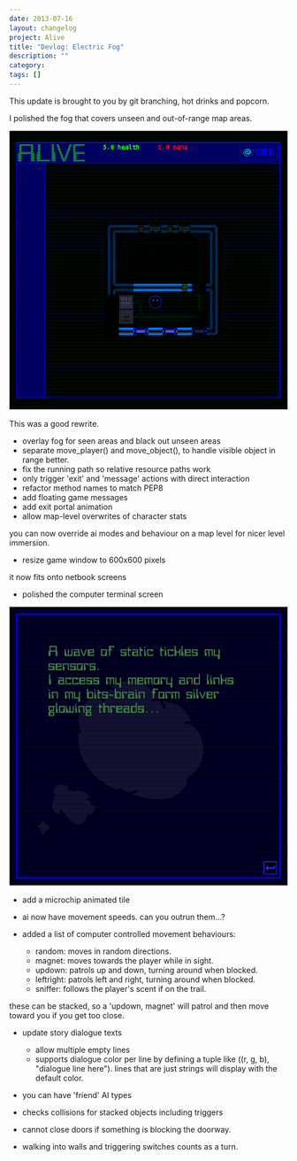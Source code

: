 ```yaml
---
date: 2013-07-16
layout: changelog
project: Alive
title: "Devlog: Electric Fog"
description: ""
category: 
tags: []
---
```


This update is brought to you by git branching, hot drinks and popcorn.

I polished the fog that covers unseen and out-of-range map areas.

![electric fog](/assets/alive/devlog/alive-20130616-gameplay.png)

This was a good rewrite.

*   overlay fog for seen areas and black out unseen areas
*   separate move_player() and move_object(), to handle visible object in range better.
*   fix the running path so relative resource paths work
*   only trigger 'exit' and 'message' actions with direct interaction
*   refactor method names to match PEP8
*   add floating game messages
*   add exit portal animation
*   allow map-level overwrites of character stats

you can now override ai modes and behaviour on a map level for nicer level immersion.

*   resize game window to 600x600 pixels

it now fits onto netbook screens

*   polished the computer terminal screen

![terminal](/assets/alive/devlog/alive-20130616-dialogue.png)

*   add a microchip animated tile
    
*   ai now have movement speeds. can you outrun them...?
    
*   added a list of computer controlled movement behaviours:
    
    *   random: moves in random directions.
    *   magnet: moves towards the player while in sight.
    *   updown: patrols up and down, turning around when blocked.
    *   leftright: patrols left and right, turning around when blocked.
    *   sniffer: follows the player's scent if on the trail.

these can be stacked, so a 'updown, magnet' will patrol and then move toward you if you get too close.

*   update story dialogue texts
    
    *   allow multiple empty lines
    *   supports dialogue color per line by defining a tuple like ((r, g, b), "dialogue line here"). lines that are just strings will display with the default color.
*   you can have 'friend' AI types
    
*   checks collisions for stacked objects including triggers
    
*   cannot close doors if something is blocking the doorway.
    
*   walking into walls and triggering switches counts as a turn.